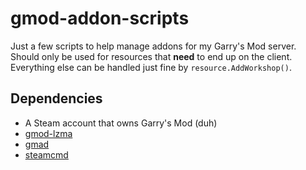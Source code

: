 # gmod-addon-scripts

Just a few scripts to help manage addons for my Garry's Mod server.  
Should only be used for resources that **need** to end up on the client.  
Everything else can be handled just fine by `resource.AddWorkshop()`.

## Dependencies

-   A Steam account that owns Garry's Mod (duh)
-   [gmod-lzma](https://github.com/WilliamVenner/gmod-lzma-rs)
-   [gmad](https://github.com/Facepunch/gmad)
-   [steamcmd](https://developer.valvesoftware.com/wiki/SteamCMD)
